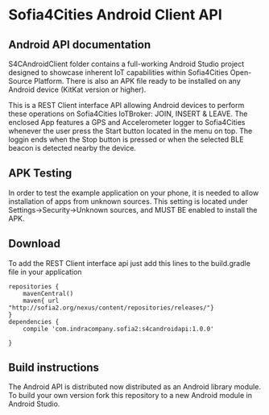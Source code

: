 Sofia4Cities Android Client API
============================

## Android API documentation

S4CAndroidClient folder contains a full-working Android Studio project designed to showcase inherent IoT capabilities within Sofia4Cities Open-Source Platform. 
There is also an APK file ready to be installed on any Android device (KitKat version or higher).

This is a REST Client interface API allowing Android devices to perform these operations on Sofia4Cities IoTBroker: JOIN, INSERT & LEAVE.
The enclosed App features a GPS and Accelerometer logger to Sofia4Cities whenever the user press the Start button located in the menu on top. The loggin ends when the Stop button is pressed or when the selected BLE beacon is detected nearby the device.

## APK Testing
In order to test the example application on your phone, it is needed to allow installation of apps from unknown sources. This setting is located under Settings->Security->Unknown sources, and MUST BE enabled to install the APK.

## Download
To add the REST Client interface api just add this lines to the build.gradle file in your application
```
repositories {
    mavenCentral()
    maven{ url "http://sofia2.org/nexus/content/repositories/releases/"}
}
dependencies {
    compile 'com.indracompany.sofia2:s4candroidapi:1.0.0'

}
```

## Build instructions

The Android API is distributed now distributed as an Android library module. To build your own version fork this repository to a new Android module in Android Studio.

